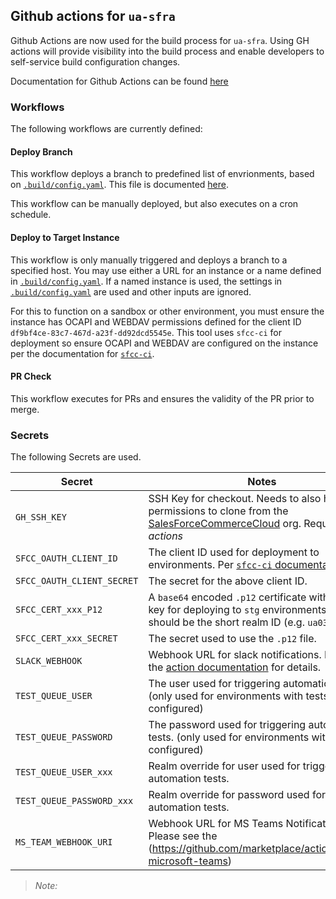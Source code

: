 ## Github actions for `ua-sfra`
Github Actions are now used for the build process for `ua-sfra`.  Using GH actions will provide
visibility into the build process and enable developers to self-service build configuration changes.

Documentation for Github Actions can be found [here](https://docs.github.com/en/actions/quickstart)

### Workflows
The following workflows are currently defined:

#### Deploy Branch
This workflow deploys a branch to predefined list of envrionments, based on [`.build/config.yaml`](../../.build/config.yaml).
This file is documented [here](../../.build/README.md).

This workflow can be manually deployed, but also executes on a cron schedule.

#### Deploy to Target Instance
This workflow is only manually triggered and deploys a branch to a specified host.  You may use either
a URL for an instance or a name defined in [`.build/config.yaml`](../../.build/config.yaml).  If a
named instance is used, the settings in [`.build/config.yaml`](../../.build/config.yaml) are used and
other inputs are ignored.

For this to function on a sandbox or other environment, you must ensure the instance has OCAPI and WEBDAV permissions defined for the client ID `df9bf4ce-83c7-467d-a23f-dd92dcd5545e`.  This tool uses `sfcc-ci` for deployment so ensure OCAPI and WEBDAV are configured on the instance per the documentation for [`sfcc-ci`](https://github.com/SalesforceCommerceCloud/sfcc-ci#configure-an-api-key).

#### PR Check
This workflow executes for PRs and ensures the validity of the PR prior to merge.

### Secrets
The following Secrets are used.

| Secret                     | Notes                                                                         |
|----------------------------|-------------------------------------------------------------------------------|
| `GH_SSH_KEY`               | SSH Key for checkout. Needs to also have permissions to clone from the [SalesForceCommerceCloud](https://github.com/SalesforceCommerceCloud) org.  Required for *all actions* |
| `SFCC_OAUTH_CLIENT_ID`     | The client ID used for deployment to environments.  Per [`sfcc-ci` documentation](https://github.com/SalesforceCommerceCloud/sfcc-ci#environment-variables). |
| `SFCC_OAUTH_CLIENT_SECRET` | The secret for the above client ID.                                           |
| `SFCC_CERT_xxx_P12`        | A `base64` encoded `.p12` certificate with private key for deploying to `stg` environments. The `xxx` should be the short realm ID (e.g. `ua03`). |
| `SFCC_CERT_xxx_SECRET`     | The secret used to use the `.p12` file.                                       |
| `SLACK_WEBHOOK`            | Webhook URL for slack notifications.  Please see the [action documentation](https://github.com/rtCamp/action-slack-notify#usage) for details.  |
| `TEST_QUEUE_USER`          | The user used for triggering automation tests. (only used for environments with tests configured) |
| `TEST_QUEUE_PASSWORD`      | The password used for triggering automation tests. (only used for environments with tests configured) |
| `TEST_QUEUE_USER_xxx`      | Realm override for user used for triggering automation tests.                 |
| `TEST_QUEUE_PASSWORD_xxx`  | Realm override for password used for triggering automation tests.             |
| `MS_TEAM_WEBHOOK_URI`      | Webhook URL for MS Teams Notifications.  Please see the (https://github.com/marketplace/actions/notify-microsoft-teams)

> *Note:*
